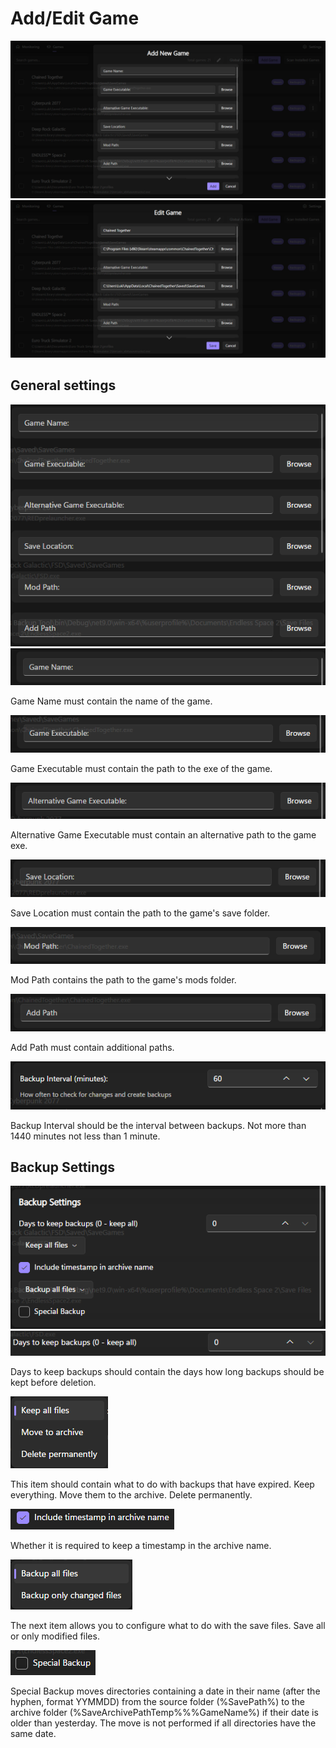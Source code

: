 # Add/Edit Game

<img src="../.gitbook/assets/image (4).png" alt="" /><img src="../.gitbook/assets/image (10).png" alt="" />

## General settings

<img src="../.gitbook/assets/image (23).png" alt="" />

<img src="../.gitbook/assets/image (14).png" alt="" />

Game Name must contain the name of the game.

<img src="../.gitbook/assets/image (15).png" alt="" />

Game Executable must contain the path to the exe of the game.

<img src="../.gitbook/assets/image (16).png" alt="" />

Alternative Game Executable must contain an alternative path to the game exe.

<img src="../.gitbook/assets/image (17).png" alt="" />

Save Location must contain the path to the game's save folder.

<img src="../.gitbook/assets/image (18).png" alt="" />

Mod Path contains the path to the game's mods folder.

<img src="../.gitbook/assets/image (19).png" alt="" />

Add Path must contain additional paths.

<img src="../.gitbook/assets/image (21).png" alt="" />

Backup Interval should be the interval between backups. Not more than 1440 minutes not less than 1 minute.

## Backup Settings

<img src="../.gitbook/assets/image (12).png" alt="" />

<img src="../.gitbook/assets/image (22).png" alt="" />

Days to keep backups should contain the days how long backups should be kept before deletion.

<img src="../.gitbook/assets/image (11).png" alt="" />

This item should contain what to do with backups that have expired. Keep everything. Move them to the archive. Delete permanently.

<img src="../.gitbook/assets/image (24).png" alt="" />

Whether it is required to keep a timestamp in the archive name.

<img src="../.gitbook/assets/image (13).png" alt="" />

The next item allows you to configure what to do with the save files. Save all or only modified files.

<img src="../.gitbook/assets/image (25).png" alt="" />

Special Backup moves directories containing a date in their name (after the hyphen, format YYMMDD) from the source folder (%SavePath%) to the archive folder (%SaveArchivePathTemp%%%GameName%) if their date is older than yesterday. The move is not performed if all directories have the same date.

